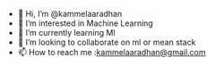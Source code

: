- 👋 Hi, I’m @kammelaaradhan
- 👀 I’m interested in Machine Learning
- 🌱 I’m currently learning Ml
- 💞️ I’m looking to collaborate on ml or mean stack
- 📫 How to reach me :kammelaaradhan@gmail.com

<!---
kammelaaradhan/kammelaaradhan is a ✨ special ✨ repository because its `README.md` (this file) appears on your GitHub profile.
You can click the Preview link to take a look at your changes.
--->
